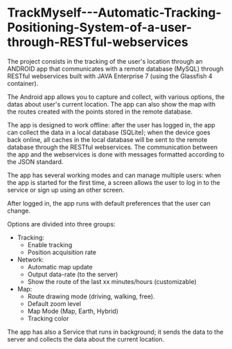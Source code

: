TrackMyself---Automatic-Tracking-Positioning-System-of-a-user-through-RESTful-webservices
=========================================================================================

The project consists in the tracking of the user's location through an ANDROID app that communicates with a remote database (MySQL) through RESTful webservices built with JAVA Enterprise 7 (using the Glassfish 4 container).

The Android app allows you to capture and collect, with various options, the datas about user's current location. The app can also show the map with the routes created with the points stored in the remote database.

The app is designed to work offline: after the user has logged in, the app can collect the data in a local database (SQLite); when the device goes back online, all caches in the local database will be sent to the remote database through the RESTful webservices. The communication between the app and the webservices is done with messages formatted according to the JSON standard.

The app has several working modes and can manage multiple users: when the app is started for the first time, a screen allows the user to log in to the service or sign up using an other screen.

After logged in, the app runs with default preferences that the user can change. 

Options are divided into three groups:

  -	Tracking:
    -	Enable tracking
    -	Position acquisition rate
  -	Network:
    -	Automatic map update 
    -	Output data-rate (to the server)
    -	Show the route of the last xx minutes/hours (customizable)
  -	Map:
    -	Route drawing mode (driving, walking, free).
    -	Default zoom level
    -	Map Mode (Map, Earth, Hybrid)
    -	Tracking color

The app has also a Service that runs in background; it sends the data to the server and collects the data about the current location.

